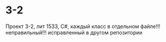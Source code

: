 # 3-2
Проект 3-2, лит 1533, С#, каждый класс в отдельном файле!!!  неправильный!!! исправленный в другом репозитории

